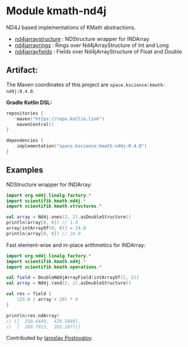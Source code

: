 # Module kmath-nd4j

ND4J based implementations of KMath abstractions.

 - [nd4jarraystructure](#) : NDStructure wrapper for INDArray
 - [nd4jarrayrings](#) : Rings over Nd4jArrayStructure of Int and Long
 - [nd4jarrayfields](#) : Fields over Nd4jArrayStructure of Float and Double


## Artifact:

The Maven coordinates of this project are `space.kscience:kmath-nd4j:0.4.0`.

**Gradle Kotlin DSL:**
```kotlin
repositories {
    maven("https://repo.kotlin.link")
    mavenCentral()
}

dependencies {
    implementation("space.kscience:kmath-nd4j:0.4.0")
}
```

## Examples

NDStructure wrapper for INDArray:

```kotlin
import org.nd4j.linalg.factory.*
import scientifik.kmath.nd4j.*
import scientifik.kmath.structures.*

val array = Nd4j.ones(2, 2).asDoubleStructure()
println(array[0, 0]) // 1.0
array[intArrayOf(0, 0)] = 24.0
println(array[0, 0]) // 24.0
```

Fast element-wise and in-place arithmetics for INDArray:

```kotlin
import org.nd4j.linalg.factory.*
import scientifik.kmath.nd4j.*
import scientifik.kmath.operations.*

val field = DoubleNd4jArrayField(intArrayOf(2, 2))
val array = Nd4j.rand(2, 2).asDoubleStructure()

val res = field {
    (25.0 / array + 20) * 4
}

println(res.ndArray)
// [[  250.6449,  428.5840], 
//  [  269.7913,  202.2077]]
```

Contributed by [Iaroslav Postovalov](https://github.com/CommanderTvis).
